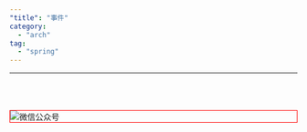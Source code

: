 ```yaml
---
"title": "事件"
category:
  - "arch"
tag:
  - "spring"
---
```





---
<br /><br /><br />
<img style="border:1px red solid; display:block; margin:0 auto;" :src="withBase('/qrcode.jpg')" alt="微信公众号" />
